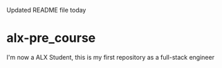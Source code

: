 Updated README file today
# alx-pre_course
I'm now a ALX Student, this is my first repository as a full-stack engineer
